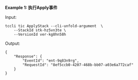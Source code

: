 **Example 1: 执行Apply事件**



Input: 

```
tccli tic ApplyStack --cli-unfold-argument  \
    --StackId stk-hz5vn3te \
    --VersionId ver-kg8hn58h
```

Output: 
```
{
    "Response": {
        "EventId": "ent-9q83n9rg",
        "RequestId": "8ef5ccb0-4207-468b-bb07-a03e6a772caf"
    }
}
```

